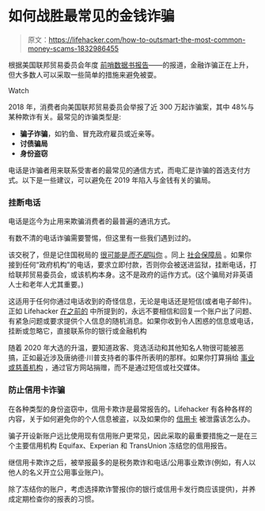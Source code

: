 # 如何战胜最常见的金钱诈骗

> 原文：<https://lifehacker.com/how-to-outsmart-the-most-common-money-scams-1832986455>

根据美国联邦贸易委员会年度 [前哨数据书报告](https://www.ftc.gov/system/files/documents/reports/consumer-sentinel-network-data-book-2018/consumer_sentinel_network_data_book_2018_0.pdf)——的报道，金融诈骗正在上升，但大多数人可以采取一些简单的措施来避免被耍。

Watch

2018 年，消费者向美国联邦贸易委员会举报了近 300 万起诈骗案，其中 48%与某种欺诈有关。最常见的诈骗类型是:

*   **骗子诈骗**，如钓鱼、冒充政府雇员或近亲等。
*   **讨债骗局**
*   **身份盗窃**

电话是诈骗者用来联系受害者的最常见的通信方式，而电汇是诈骗的首选支付方式。以下是一些建议，可以避免在 2019 年陷入与金钱有关的骗局。

### 挂断电话

电话是迄今为止用来欺骗消费者的最普遍的通讯方式。

有数不清的电话诈骗需要警惕，但这里有一些我们遇到过的。

该交税了，但是记住国税局的 [很可能是*而不是*叫你](https://twocents.lifehacker.com/the-irs-isnt-calling-you-1822798693) 。同上 [社会保障局](https://twocents.lifehacker.com/thats-not-the-social-security-administration-on-the-pho-1830111974) 。如果你接到任何“政府机构”的电话，要求立即付款，否则你会被送进监狱，挂断电话，打给联邦贸易委员会，或该机构本身。这不是政府的运作方式。(这个骗局对非英语人士和老年人尤其重要。)

这适用于任何你通过电话收到的奇怪信息，无论是电话还是短信(或者电子邮件)。正如 Lifehacker [在之前的](https://twocents.lifehacker.com/watch-out-for-this-new-banking-scam-1830223508) 中所提到的，永远不要相信和回复一个账户出了问题、有紧急问题或要求提供个人信息的随机消息。如果你收到令人困惑的信息或电话，挂断或忽略它，直接联系你的银行或金融机构

随着 2020 年大选的升温，要知道政客、竞选活动和其他知名人物很可能被恶搞，正如最近涉及唐纳德·川普支持者的事件所表明的那样。如果你打算捐给 [事业或慈善机构](https://twocents.lifehacker.com/how-to-not-get-scammed-when-donating-to-charity-1827017641) ，通过官方网站捐赠，而不是通过短信或社交媒体。

### 防止信用卡诈骗

在各种类型的身份盗窃中，信用卡欺诈是最常报告的。Lifehacker 有各种各样的内容，关于如何避免你的个人信息被盗，以及如果你的 [信用卡](https://twocents.lifehacker.com/what-to-do-if-theres-a-data-breach-1826450129) 被泄露该怎么办。

骗子开设新账户远比使用现有信用账户更常见，因此采取的最重要措施之一是在三个主要信用机构 Equifax、Experian 和 TransUnion 冻结您的信用报告。

继信用卡欺诈之后，被举报最多的是税务欺诈和电话/公用事业欺诈(例如，有人以他人的名义开立公用事业账户)。

除了冻结你的账户，考虑选择欺诈警报(你的银行或信用卡发行商应该提供)，并养成定期检查你的报表的习惯。